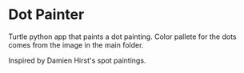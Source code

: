 # Dot Painter
Turtle python app that paints a dot painting. Color pallete for the dots comes from the image in the main folder.

Inspired by Damien Hirst's spot paintings. 

